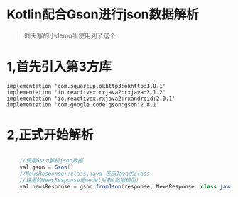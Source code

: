 # Kotlin配合Gson进行json数据解析

> 昨天写的小demo里使用到了这个

# 1,首先引入第3方库

	implementation 'com.squareup.okhttp3:okhttp:3.8.1'
    implementation 'io.reactivex.rxjava2:rxjava:2.1.2'
    implementation 'io.reactivex.rxjava2:rxandroid:2.0.1'
    implementation 'com.google.code.gson:gson:2.8.1'

# 2,正式开始解析

``` java

	//使用Gson解析json数据
    val gson = Gson()
    //NewsResponse::class.java 表示Java的class
	//这里的NewsResponse是model对象(数据模型)
    val newsResponse = gson.fromJson(response, NewsResponse::class.java)

```

